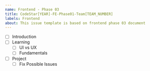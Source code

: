 ```yaml
---
name: Frontend - Phase 03
title: CodeStar[YEAR]-FE-Phase01-Team[TEAM_NUMBER]
labels: Frontend
about: This issue template is based on frontend phase 03 document
---
```


-   [ ] Introduction
-   [ ] Learning
    -   [ ] UI vs UX
    -   [ ] Fundamentals
-   [ ] Project
    -   [ ] Fix Possible Issues
